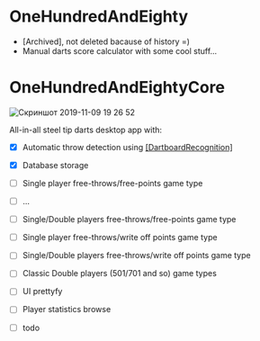 # OneHundredAndEighty 
* [Archived], not deleted bacause of history =)
* Manual darts score calculator with some cool stuff...
  
# OneHundredAndEightyCore
![Скриншот 2019-11-09 19 26 52](https://user-images.githubusercontent.com/42347722/77202337-2d73f400-6aff-11ea-82e9-1319734e7007.png)

All-in-all steel tip darts desktop app with:
- [x] Automatic throw detection using [[DartboardRecognition]](https://github.com/YellowFive5/DartboardRecognition)
- [x] Database storage
- [ ] Single player free-throws/free-points game type
- [ ] ...
- [ ] Single/Double players free-throws/free-points game type
- [ ] Single player free-throws/write off points game type
- [ ] Single/Double players free-throws/write off points game type
- [ ] Classic Double players (501/701 and so) game types
- [ ] UI prettyfy
- [ ] Player statistics browse
- [ ] todo

